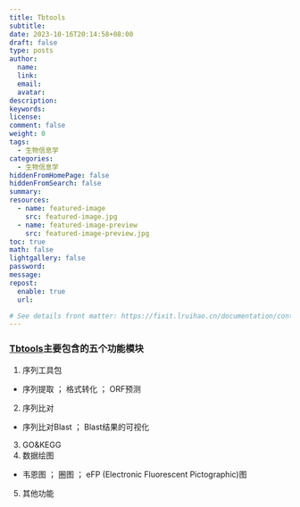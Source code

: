 ```yaml
---
title: Tbtools
subtitle:
date: 2023-10-16T20:14:58+08:00
draft: false
type: posts
author:
  name:
  link:
  email:
  avatar:
description:
keywords:
license:
comment: false
weight: 0
tags:
  - 生物信息学
categories:
  - 生物信息学
hiddenFromHomePage: false
hiddenFromSearch: false
summary:
resources:
  - name: featured-image
    src: featured-image.jpg
  - name: featured-image-preview
    src: featured-image-preview.jpg
toc: true
math: false
lightgallery: false
password:
message:
repost:
  enable: true
  url:

# See details front matter: https://fixit.lruihao.cn/documentation/content-management/introduction/#front-matter
---
```


### [Tbtools](https://www.sciencedirect.com/science/article/pii/S1674205220301878)主要包含的五个功能模块
1. 序列工具包
- 序列提取 ； 格式转化 ； ORF预测
2. 序列比对
- 序列比对Blast ； Blast结果的可视化
3. GO&KEGG
4. 数据绘图
- 韦恩图 ； 圈图 ； eFP (Electronic Fluorescent Pictographic)图
5. 其他功能
